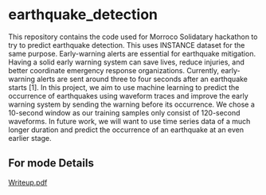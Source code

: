 # earthquake_detection
This repository contains the code used for Morroco Solidatary hackathon to try to predict earthquake detection. This uses INSTANCE dataset for the same purpose.
Early-warning alerts are essential for earthquake mitigation. Having a solid early warning system can save lives, reduce injuries, and better coordinate emergency response organizations. Currently, early-warning alerts are sent around three to four seconds after an earthquake starts [1]. In this project, we aim to use machine learning to predict the occurrence of earthquakes using waveform traces and improve the early warning system by sending the warning before its occurrence. We chose a 10-second window as our training samples only consist of 120-second waveforms. In future work, we will want to use time series data of a much longer duration and predict the occurrence of an earthquake at an even earlier stage.

## For mode Details
[Writeup.pdf](https://github.com/Santhoshi-Ravi/earthquake_detection/files/12644810/Writeup.pdf)
